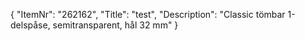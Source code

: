 {
  "ItemNr": "262162",
  "Title": "test",
  "Description": "Classic tömbar 1-delspåse, semitransparent, hål 32 mm"
}